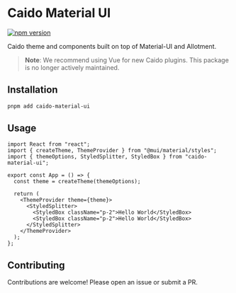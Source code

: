 # Caido Material UI
[![npm version](https://img.shields.io/npm/v/caido-material-ui.svg)](https://www.npmjs.com/package/caido-material-ui)

Caido theme and components built on top of Material-UI and Allotment.

> **Note**: We recommend using Vue for new Caido plugins. This package is no longer actively maintained.


## Installation

```bash
pnpm add caido-material-ui
```

## Usage

```tsx
import React from "react";
import { createTheme, ThemeProvider } from "@mui/material/styles";
import { themeOptions, StyledSplitter, StyledBox } from "caido-material-ui";

export const App = () => {
  const theme = createTheme(themeOptions);

  return (
    <ThemeProvider theme={theme}>
      <StyledSplitter>
        <StyledBox className="p-2">Hello World</StyledBox>
        <StyledBox className="p-2">Hello World</StyledBox>
      </StyledSplitter>
    </ThemeProvider>
  );
};

```

## Contributing

Contributions are welcome! Please open an issue or submit a PR.
